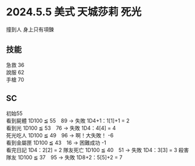 # 2024.5.5 美式  天城莎莉  死光
撞到人 身上只有項鍊



## 技能  
急救 36  
說服 62  
手槍 70  




## SC 
初始55  
看到屍體 1D100 ≦ 55　89 → 失敗 1D4+1：1[1]+1 = 2  
看到光 1D100 ≦ 53　76 → 失敗 1D4：4[4] = 4  
死光吃人 1D100 ≦ 49　96 → 啊！大失敗！ -6  
看到金屬匣 1D100 ≦ 43　16 → 困難成功 -1  
看完日記 1D4：2[2] = 2
隊友死亡 1D100 ≦ 40　51 → 失敗 1D4：3[3] = 3
殺害隊友 1D100 ≦ 37　95 → 失敗 1D8+2：5[5]+2 = 7